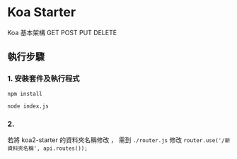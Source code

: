 # Koa Starter

Koa 基本架構 GET POST PUT DELETE 


## 執行步驟

### 1. 安裝套件及執行程式

```
npm install

node index.js
```

### 2.

若將 koa2-starter 的資料夾名稱修改 ， 需到 `./router.js` 修改 `router.use('/新資料夾名稱', api.routes());`
